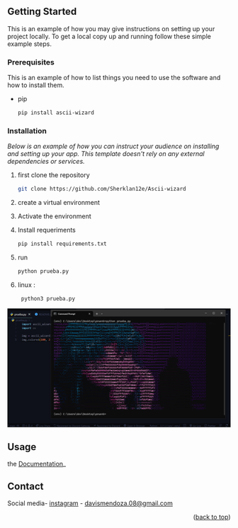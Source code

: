 <!-- Improved compatibility of back to top link: See: https://github.com/othneildrew/Best-README-Template/pull/73 -->
<a name="readme-top"></a>











<!-- GETTING STARTED -->
## Getting Started

This is an example of how you may give instructions on setting up your project locally.
To get a local copy up and running follow these simple example steps.

### Prerequisites

This is an example of how to list things you need to use the software and how to install them.
* pip
  ```sh
  pip install ascii-wizard
  ```

### Installation

_Below is an example of how you can instruct your audience on installing and setting up your app. This template doesn't rely on any external dependencies or services._

1. first clone the repository
    ```sh
    git clone https://github.com/Sherklan12e/Ascii-wizard
    ```
2. create a virtual environment
3. Activate the environment

   
3. Install requeriments
   ```sh
   pip install requirements.txt
   ```
4. run
   ```sh
   python prueba.py
   ```
4. linux :
   ```sh
    python3 prueba.py
   ```
![image](picture.png)





## Usage

 the [Documentation](https://github.com/IceWizard4902/ascii_wizard)_






<!-- CONTACT -->
## Contact

Social media- [instagram](https://www.instagram.com/davis_patrick_men/) - davismendoza.08@gmail.com


<p align="right">(<a href="#readme-top">back to top</a>)</p>





